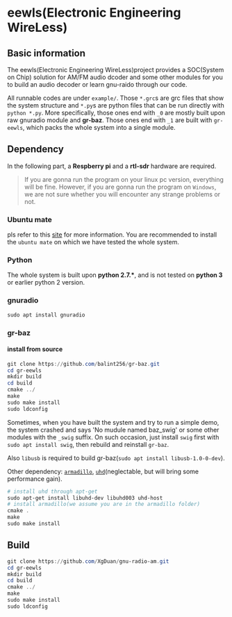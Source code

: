 # eewls(Electronic Engineering WireLess)

## Basic information

The eewls(Electronic Engineering WireLess)project provides a SOC(System on Chip) solution for AM/FM audio dcoder and some other modules for you to build an audio decoder or learn gnu-raido through our code.

All runnable codes are under `example/`. Those `*.grc`s are grc files that show the system structure and `*.py`s are python files that can be run directly with `python *.py`. More specifically, those ones end with `_0`  are mostly built upon raw gnuradio module and **gr-baz**. Those ones end with `_1` are built with `gr-eewls`, which packs the whole system into a single module.

## Dependency

In the following part, a **Respberry pi** and a **rtl-sdr** hardware are required.

> If you are gonna run the program on your linux pc version, everything will be fine.
However, if you are gonna run the program on `Windows`, we are not sure whether you will encounter any strange problems or not.

### Ubuntu mate

pls refer to this [site](https://www.raspberrypi.org/downloads/) for more information. You are recommended to install the `ubuntu mate`  on which we have tested the whole system.

### Python

The whole system is built upon **python 2.7.\***, and is not tested on **python 3** or earlier python 2 version.

### gnuradio

```powershell
sudo apt install gnuradio
```

### gr-baz

#### install from source

```powershell
git clone https://github.com/balint256/gr-baz.git
cd gr-eewls
mkdir build
cd build
cmake ../
make
sudo make install
sudo ldconfig
```

Sometimes, when you have built the system and try to run a simple demo, the system crashed and says 'No mudule named baz_swig' or some other modules with the `_swig` suffix. On such occasion, just install `swig` first with `sudo apt install swig`, then rebuild and reinstall `gr-baz`.

Also `libusb` is required to build gr-baz(`sudo apt install libusb-1.0-0-dev`).

Other dependency: [`armadillo`](https://github.com/conradsnicta/armadillo-code), [`uhd`](https://github.com/EttusResearch/uhd)(neglectable, but will bring some performance gain).

```powershell
# install uhd through apt-get
sudo apt-get install libuhd-dev libuhd003 uhd-host
# install armadillo(we assume you are in the armadillo folder)
cmake .
make
sudo make install
```

## Build

```powershell
git clone https://github.com/XgDuan/gnu-radio-am.git
cd gr-eewls
mkdir build
cd build
cmake ../
make
sudo make install
sudo ldconfig
```
